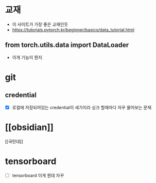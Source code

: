 # 교재
- 이 사이트가 가장 좋은 교재인듯
- https://tutorials.pytorch.kr/beginner/basics/data_tutorial.html

## from torch.utils.data import DataLoader
- 이게 기능이 뭔지

# git
## credential
- [x] 로컬에 저장되어있는 credential이 세가지라 싱크 할때마다 자꾸 물어보는 문제

# [[obsidian]]
[[국민대]]
# tensorboard
- [ ] tensorboard 이게 뭔데 자꾸
